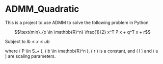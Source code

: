 # ADMM_Quadratic

This is a project to use ADMM to solve the following problem in Python

 $$\text{min}_{x \in \mathbb{R}^n} \frac{1}{2} x^T P x + q^T x + r$$
   
   Subject to $lb \leq x \leq ub$

   where \( P \in S_+ \), \( b \in \mathbb{R}^n \), \( r \) is a constant, and \( l \) and \( u \) are scaling parameters.
